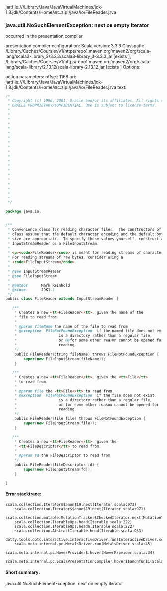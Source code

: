 jar:file:///Library/Java/JavaVirtualMachines/jdk-1.8.jdk/Contents/Home/src.zip!/java/io/FileReader.java
### java.util.NoSuchElementException: next on empty iterator

occurred in the presentation compiler.

presentation compiler configuration:
Scala version: 3.3.3
Classpath:
<HOME>/Library/Caches/Coursier/v1/https/repo1.maven.org/maven2/org/scala-lang/scala3-library_3/3.3.3/scala3-library_3-3.3.3.jar [exists ], <HOME>/Library/Caches/Coursier/v1/https/repo1.maven.org/maven2/org/scala-lang/scala-library/2.13.12/scala-library-2.13.12.jar [exists ]
Options:



action parameters:
offset: 1168
uri: jar:file:///Library/Java/JavaVirtualMachines/jdk-1.8.jdk/Contents/Home/src.zip!/java/io/FileReader.java
text:
```scala
/*
 * Copyright (c) 1996, 2001, Oracle and/or its affiliates. All rights reserved.
 * ORACLE PROPRIETARY/CONFIDENTIAL. Use is subject to license terms.
 *
 *
 *
 *
 *
 *
 *
 *
 *
 *
 *
 *
 *
 *
 *
 *
 *
 *
 *
 *
 */

package java.io;


/**
 * Convenience class for reading character files.  The constructors of this
 * class assume that the default character encoding and the default byte-buffer
 * size are appropriate.  To specify these values yourself, construct an
 * InputStreamReader on a FileInputStream.
 *
 * <p><code>FileReader</code> is meant for reading streams of characters.
 * For reading streams of raw bytes, consider using a
 * <code>FileInputStream</code>.
 *
 * @see InputStreamReader
 * @see FileInputStream
 *
 * @author      Mark Reinhold
 * @since       JDK1.1
 */
public class FileReader extends InputStreamReader {

   /**
    * Creates a new <tt>FileReader</tt>, given the name of the
    * file to read from.
    *
    * @param fileName the name of the file to read from
    * @exception  FileNotFoundException  if the named file does not exist,
    *                   is a directory rather than a regular file,
    *                   or @@for some other reason cannot be opened for
    *                   reading.
    */
    public FileReader(String fileName) throws FileNotFoundException {
        super(new FileInputStream(fileName));
    }

   /**
    * Creates a new <tt>FileReader</tt>, given the <tt>File</tt>
    * to read from.
    *
    * @param file the <tt>File</tt> to read from
    * @exception  FileNotFoundException  if the file does not exist,
    *                   is a directory rather than a regular file,
    *                   or for some other reason cannot be opened for
    *                   reading.
    */
    public FileReader(File file) throws FileNotFoundException {
        super(new FileInputStream(file));
    }

   /**
    * Creates a new <tt>FileReader</tt>, given the
    * <tt>FileDescriptor</tt> to read from.
    *
    * @param fd the FileDescriptor to read from
    */
    public FileReader(FileDescriptor fd) {
        super(new FileInputStream(fd));
    }

}

```



#### Error stacktrace:

```
scala.collection.Iterator$$anon$19.next(Iterator.scala:973)
	scala.collection.Iterator$$anon$19.next(Iterator.scala:971)
	scala.collection.mutable.MutationTracker$CheckedIterator.next(MutationTracker.scala:76)
	scala.collection.IterableOps.head(Iterable.scala:222)
	scala.collection.IterableOps.head$(Iterable.scala:222)
	scala.collection.AbstractIterable.head(Iterable.scala:933)
	dotty.tools.dotc.interactive.InteractiveDriver.run(InteractiveDriver.scala:168)
	scala.meta.internal.pc.MetalsDriver.run(MetalsDriver.scala:45)
	scala.meta.internal.pc.HoverProvider$.hover(HoverProvider.scala:34)
	scala.meta.internal.pc.ScalaPresentationCompiler.hover$$anonfun$1(ScalaPresentationCompiler.scala:368)
```
#### Short summary: 

java.util.NoSuchElementException: next on empty iterator